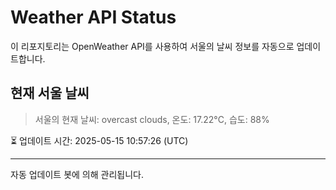 
# Weather API Status

이 리포지토리는 OpenWeather API를 사용하여 서울의 날씨 정보를 자동으로 업데이트합니다.

## 현재 서울 날씨
> 서울의 현재 날씨: overcast clouds, 온도: 17.22°C, 습도: 88%

⏳ 업데이트 시간: 2025-05-15 10:57:26 (UTC)

---
자동 업데이트 봇에 의해 관리됩니다.
